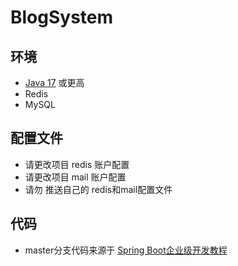# BlogSystem

## 环境

- [Java 17](https://www.azul.com/downloads/?version=java-17-lts&package=jdk#zulu) 或更高
- Redis
- MySQL

## 配置文件

- 请更改项目 redis 账户配置
- 请更改项目 mail 账户配置
- 请勿 推送自己的 redis和mail配置文件

## 代码

- master分支代码来源于 [Spring Boot企业级开发教程](https://www.ryjiaoyu.com/resource/25072)

